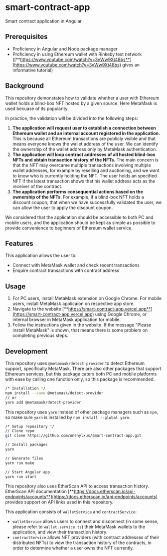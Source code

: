 # smart-contract-app
Smart contract application in Angular

## Prerequisites
- Proficiency in Angular and Node package manager
- Proficiency in using Ethereum wallet with Rinkeby test network ([**https://www.youtube.com/watch?v=3vWw9Xt48bs**](https://www.youtube.com/watch?v=3vWw9Xt48bs) gives an informative tutorial)

## Background
This repository demonstates how to validate whether a user with Ethereum wallet holds a blind-box NFT hosted by a given source. Here MetaMask is used becuase of its popularity.

In practice, the validation will be divided into the following steps:

1. **The application will request user to establish a connection between Ethereum wallet and an internal account registered in the application.** This is because all Ethereum transactions are publicly visible and that means everyone knows the wallet address of the user. We can identify the ownership of the wallet address only by MetaMask authentication.
2. **The application will loop contract addresses of all hosted blind-box NFTs and obtain transaction history of the NFTs.** The main concern is that the NFT may overcame multiple transactions involving multiple wallet addresses, for example by reselling and auctioning, and we want to know who is currently holding the NFT. The user holds an specified NFT if the latest transaction shows that his wallet address acts as the receiver of the contract.
3. **The application performs consequential actions based on the ownership of the NFTs**. For example, if a blind-box NFT holds a discount coupon, that when we have successfully validated the user, we can allow the user to apply the discount coupon.

We considered that the application should be accessible to both PC and mobile users, and the application should be kept as simple as possible to provide convenience to beginners of Ethereum wallet service.

## Features
This application allows the user to:
- Connect with MetaMask wallet and check recent transactions
- Enquire contract transactions with contract address

## Usage
1. For PC users, install MetaMask extension on Google Chrome. For mobile users, install MetaMask applicaion on respective app store.
2. Navigate to the website [**https://smart-contract-app.vercel.app**](https://smart-contract-app.vercel.app) using Google Chrome, or internal browser in MetaMask application for mobile.
3. Follow the instructions given in the website. If the message "Please install MetaMask" is shown, that means there is some problem on completing previous steps.

## Development
This repository uses `@metamask/detect-provider` to detect Ethereum support, specifically MetaMask. There are also other packages that support Ethereum services, but this package caters both PC and mobile platforms with ease by calling one function only, so this package is recommended.

```bash
/* Installation */
npm install --save @metamask/detect-provider
// or
yarn add @metamask/detect-provider
```

This repository uses `yarn` instead of other package managers such as `npm`, so make sure `yarn` is installed by `npm install --global yarn`.

```bash
/* Setup repository */
// Clone repo
git clone https://github.com/onenylxus/smart-contract-app.git

// Install packages
yarn

// Generate files
yarn run make

// Start Angular app
yarn run start                                                
```

This repository also uses EtherScan API to access transaction history. EtherScan API documentation [**https://docs.etherscan.io/api-endpoints/accounts**](https://docs.etherscan.io/api-endpoints/accounts) provides support on API links used in this repository.

This application consists of `walletService` and `contractService`:
- `walletService` allows users to connect and disconnect (in some sense, please refer to `wallet.service.ts`) their MetaMask wallets to the application, and view their transaction history.
- `contractService` allows NFT providers (with contract addresses of their distributed NFTs) to view the transaction history of the contracts, in order to determine whether a user owns the NFT currently.
